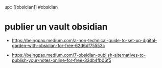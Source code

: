 up:: [[obsidian]]
#obsidian
# publier un vault obsidian

 - https://beingpax.medium.com/a-non-technical-guide-to-set-up-digital-garden-with-obsidian-for-free-62d6df75553c

 - https://beingpax.medium.com/7-obsidian-publish-alternatives-to-publish-your-notes-online-for-free-33db4fb06f5



